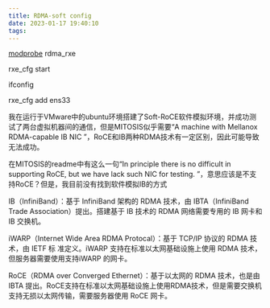 ```yaml
---
title: RDMA-soft config
date: 2023-01-17 19:40:10
tags:
---
```


[modprobe](https://so.csdn.net/so/search?q=modprobe&spm=1001.2101.3001.7020) rdma_rxe

rxe_cfg start

ifconfig

rxe_cfg add ens33



我在运行于VMware中的ubuntu环境搭建了Soft-RoCE软件模拟环境，并成功测试了两台虚拟机器间的通信，但是MITOSIS似乎需要“A machine with Mellanox RDMA-capable IB NIC ”，RoCE和IB两种RDMA技术有一定区别，因此可能导致无法成功。

在MITOSIS的readme中有这么一句“In principle there is no difficult in supporting RoCE, but we have lack such NIC for testing. ”，意思应该是不支持RoCE？但是，我目前没有找到软件模拟IB的方式



IB（InfiniBand）：基于 InfiniBand 架构的 RDMA 技术，由 IBTA（InfiniBand Trade Association）提出。搭建基于 IB 技术的 RDMA 网络需要专用的 IB 网卡和 IB 交换机。

iWARP（Internet Wide Area RDMA Protocal）：基于 TCP/IP 协议的 RDMA 技术，由 IETF 标 准定义。iWARP 支持在标准以太网基础设施上使用 RDMA 技术，但服务器需要使用支持iWARP 的网卡。

RoCE（RDMA over Converged Ethernet）：基于以太网的 RDMA 技术，也是由 IBTA 提出。RoCE支持在标准以太网基础设施上使用RDMA技术，但是需要交换机支持无损以太网传输，需要服务器使用 RoCE 网卡。
